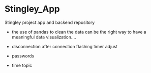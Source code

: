 # Stingley_App
Stingley project app and backend repository

- the use of pandas to clean the data can be the right way to have a meaningful data visualization....

- disconnection after connection flashing timer adjust
- passwords
- time topic
  
